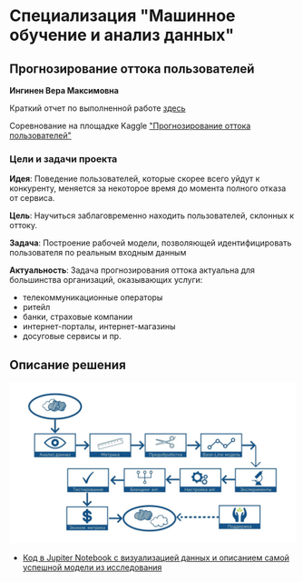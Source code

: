 # Специализация "Машинное обучение и анализ данных"

## Прогнозирование оттока пользователей

**Ингинен Вера Максимовна**

Краткий отчет по выполненной работе [здесь](https://www.canva.com/design/DAD-gXhX7OI/BIqldbkPnHYYEteHpiAyyA/view?utm_content=DAD-gXhX7OI&utm_campaign=designshare&utm_medium=link&utm_source=sharebutton)

Соревнование на площадке Kaggle ["Прогнозирование оттока пользователей"](https://www.kaggle.com/c/telecom-clients-prediction2?rvi=1)

### Цели и задачи проекта

**Идея**: Поведение пользователей, которые скорее всего уйдут к конкуренту, меняется за некоторое время до момента полного отказа от сервиса.

**Цель**: Научиться заблаговременно находить пользователей, склонных к оттоку.

**Задача**: Построение рабочей модели, позволяющей идентифицировать пользователя по реальным входным данным

**Актуальность**: Задача прогнозирования оттока актуальна для большинства организаций, оказывающих услуги:
- телекоммуникационные операторы 
- ритейл
- банки, страховые компании
- интернет-порталы, интернет-магазины
- досуговые сервисы и пр.

## Описание решения
![](project_steps.jpg)

* [Код в Jupiter Notebook с визуализацией данных и описанием самой успешной модели из исследования](inginen_churn.ipynb)
